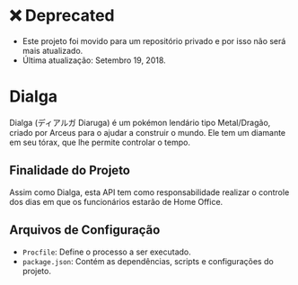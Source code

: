 # :x: Deprecated

* Este projeto foi movido para um repositório privado e por isso não será mais atualizado.
* Última atualização: Setembro 19, 2018.

# Dialga
Dialga (ディアルガ Diaruga) é um pokémon lendário tipo Metal/Dragão, criado por Arceus para o ajudar a construir o mundo. Ele tem um diamante em seu tórax, que lhe permite controlar o tempo.

## Finalidade do Projeto
Assim como Dialga, esta API tem como responsabilidade realizar o controle dos dias em que os funcionários estarão de Home Office.

## Arquivos de Configuração
* ```Procfile```: Define o processo a ser executado.
* ```package.json```: Contém as dependências, scripts e configurações do projeto.